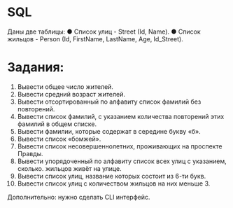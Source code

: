 # SQL

Даны две таблицы:
● Список улиц - Street (Id, Name).
● Cписок жильцов - Person (Id, FirstName, LastName, Age, Id_Street).

# Задания:
1. Вывести общее число жителей.
2. Вывести средний возраст жителей.
3. Вывести отсортированный по алфавиту список фамилий без повторений.
4. Вывести список фамилий, с указанием количества повторений этих фамилий в
общем списке.
5. Вывести фамилии, которые содержат в середине букву «б».
6. Вывести список «бомжей».
7. Вывести список несовершеннолетних, проживающих на проспекте Правды.
8. Вывести упорядоченный по алфавиту список всех улиц с указанием, сколько.
жильцов живёт на улице.
9. Вывести список улиц, название которых состоит из 6-ти букв.
10. Вывести список улиц с количеством жильцов на них меньше 3.

Дополнительно: нужно сделать CLI интерфейс.
